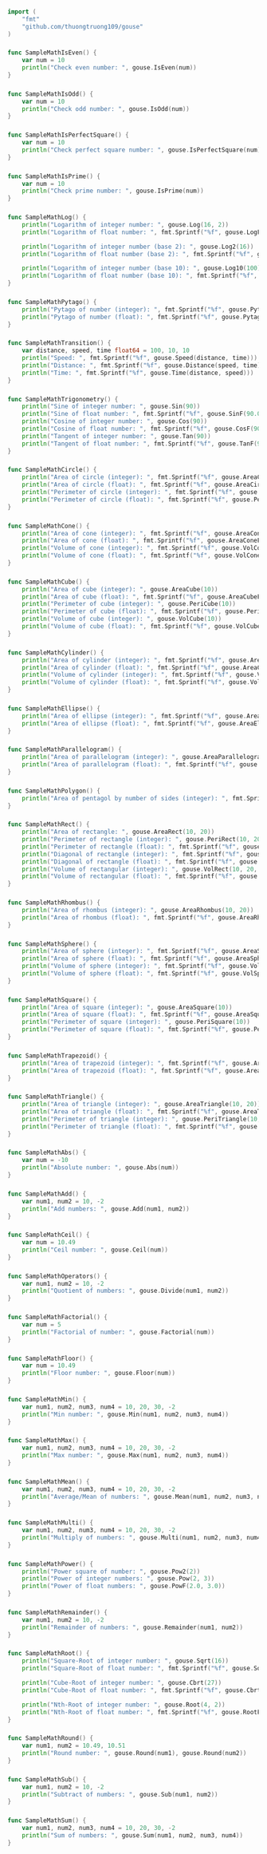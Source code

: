 
# <Badge style='font-size: 1.8rem; text-shadow: 1px 1px 2px rgba(0, 0, 0, 0.3); padding: 0.25rem 0.75rem 0.25rem 0;' type='info' text='🔖 Math' />


```go
import (
	"fmt"
	"github.com/thuongtruong109/gouse"
)
```

### <Badge style='font-size: 1.1rem;' type='tip' text='1. sample math is even' />



```go
func SampleMathIsEven() {
	var num = 10
	println("Check even number: ", gouse.IsEven(num))
}
```

### <Badge style='font-size: 1.1rem;' type='tip' text='2. sample math is odd' />



```go
func SampleMathIsOdd() {
	var num = 10
	println("Check odd number: ", gouse.IsOdd(num))
}
```

### <Badge style='font-size: 1.1rem;' type='tip' text='3. sample math is perfect square' />



```go
func SampleMathIsPerfectSquare() {
	var num = 10
	println("Check perfect square number: ", gouse.IsPerfectSquare(num))
}
```

### <Badge style='font-size: 1.1rem;' type='tip' text='4. sample math is prime' />



```go
func SampleMathIsPrime() {
	var num = 10
	println("Check prime number: ", gouse.IsPrime(num))
}
```

### <Badge style='font-size: 1.1rem;' type='tip' text='5. sample math log' />



```go
func SampleMathLog() {
	println("Logarithm of integer number: ", gouse.Log(16, 2))
	println("Logarithm of float number: ", fmt.Sprintf("%f", gouse.LogF(20.0, 2.0)))

	println("Logarithm of integer number (base 2): ", gouse.Log2(16))
	println("Logarithm of float number (base 2): ", fmt.Sprintf("%f", gouse.Log2F(20.0)))

	println("Logarithm of integer number (base 10): ", gouse.Log10(100))
	println("Logarithm of float number (base 10): ", fmt.Sprintf("%f", gouse.Log10F(20.0)))
}
```

### <Badge style='font-size: 1.1rem;' type='tip' text='6. sample math pytago' />



```go
func SampleMathPytago() {
	println("Pytago of number (integer): ", fmt.Sprintf("%f", gouse.Pytago(3, 4)))
	println("Pytago of number (float): ", fmt.Sprintf("%f", gouse.PytagoF(3.0, 4.0)))
}
```

### <Badge style='font-size: 1.1rem;' type='tip' text='7. sample math transition' />



```go
func SampleMathTransition() {
	var distance, speed, time float64 = 100, 10, 10
	println("Speed: ", fmt.Sprintf("%f", gouse.Speed(distance, time)))
	println("Distance: ", fmt.Sprintf("%f", gouse.Distance(speed, time)))
	println("Time: ", fmt.Sprintf("%f", gouse.Time(distance, speed)))
}
```

### <Badge style='font-size: 1.1rem;' type='tip' text='8. sample math trigonometry' />



```go
func SampleMathTrigonometry() {
	println("Sine of integer number: ", gouse.Sin(90))
	println("Sine of float number: ", fmt.Sprintf("%f", gouse.SinF(90.0)))
	println("Cosine of integer number: ", gouse.Cos(90))
	println("Cosine of float number: ", fmt.Sprintf("%f", gouse.CosF(90.0)))
	println("Tangent of integer number: ", gouse.Tan(90))
	println("Tangent of float number: ", fmt.Sprintf("%f", gouse.TanF(90.0)))
}
```

### <Badge style='font-size: 1.1rem;' type='tip' text='9. sample math circle' />



```go
func SampleMathCircle() {
	println("Area of circle (integer): ", fmt.Sprintf("%f", gouse.AreaCircle(10)))
	println("Area of circle (float): ", fmt.Sprintf("%f", gouse.AreaCircleF(10.0)))
	println("Perimeter of circle (integer): ", fmt.Sprintf("%f", gouse.PeriCircle(10)))
	println("Perimeter of circle (float): ", fmt.Sprintf("%f", gouse.PeriCircleF(10.0)))
}
```

### <Badge style='font-size: 1.1rem;' type='tip' text='10. sample math cone' />



```go
func SampleMathCone() {
	println("Area of cone (integer): ", fmt.Sprintf("%f", gouse.AreaCone(10, 20)))
	println("Area of cone (float): ", fmt.Sprintf("%f", gouse.AreaConeF(10.0, 20.0)))
	println("Volume of cone (integer): ", fmt.Sprintf("%f", gouse.VolCone(10, 20)))
	println("Volume of cone (float): ", fmt.Sprintf("%f", gouse.VolConeF(10.0, 20.0)))
}
```

### <Badge style='font-size: 1.1rem;' type='tip' text='11. sample math cube' />



```go
func SampleMathCube() {
	println("Area of cube (integer): ", gouse.AreaCube(10))
	println("Area of cube (float): ", fmt.Sprintf("%f", gouse.AreaCubeF(10.0)))
	println("Perimeter of cube (integer): ", gouse.PeriCube(10))
	println("Perimeter of cube (float): ", fmt.Sprintf("%f", gouse.PeriCubeF(10.0)))
	println("Volume of cube (integer): ", gouse.VolCube(10))
	println("Volume of cube (float): ", fmt.Sprintf("%f", gouse.VolCubeF(10.0)))
}
```

### <Badge style='font-size: 1.1rem;' type='tip' text='12. sample math cylinder' />



```go
func SampleMathCylinder() {
	println("Area of cylinder (integer): ", fmt.Sprintf("%f", gouse.AreaCylinder(10, 20)))
	println("Area of cylinder (float): ", fmt.Sprintf("%f", gouse.AreaCylinderF(10.0, 20.0)))
	println("Volume of cylinder (integer): ", fmt.Sprintf("%f", gouse.VolCylinder(10, 20)))
	println("Volume of cylinder (float): ", fmt.Sprintf("%f", gouse.VolCylinderF(10.0, 20.0)))
}
```

### <Badge style='font-size: 1.1rem;' type='tip' text='13. sample math ellipse' />



```go
func SampleMathEllipse() {
	println("Area of ellipse (integer): ", fmt.Sprintf("%f", gouse.AreaEllipse(10, 20)))
	println("Area of ellipse (float): ", fmt.Sprintf("%f", gouse.AreaEllipseF(10.0, 20.0)))
}
```

### <Badge style='font-size: 1.1rem;' type='tip' text='14. sample math parallelogram' />



```go
func SampleMathParallelogram() {
	println("Area of parallelogram (integer): ", gouse.AreaParallelogram(10, 20))
	println("Area of parallelogram (float): ", fmt.Sprintf("%f", gouse.AreaParallelogramF(10.0, 20.0)))
}
```

### <Badge style='font-size: 1.1rem;' type='tip' text='15. sample math polygon' />



```go
func SampleMathPolygon() {
	println("Area of pentagol by number of sides (integer): ", fmt.Sprintf("%f", gouse.AreaPolygon(10, 6)))
}
```

### <Badge style='font-size: 1.1rem;' type='tip' text='16. sample math rect' />



```go
func SampleMathRect() {
	println("Area of rectangle: ", gouse.AreaRect(10, 20))
	println("Perimeter of rectangle (integer): ", gouse.PeriRect(10, 20))
	println("Perimeter of rectangle (float): ", fmt.Sprintf("%f", gouse.PeriRectF(10.0, 20.0)))
	println("Diagonal of rectangle (integer): ", fmt.Sprintf("%f", gouse.DiagRect(10, 20)))
	println("Diagonal of rectangle (float): ", fmt.Sprintf("%f", gouse.DiagRectF(10.0, 20.0)))
	println("Volume of rectangular (integer): ", gouse.VolRect(10, 20, 30))
	println("Volume of rectangular (float): ", fmt.Sprintf("%f", gouse.VolRectF(10.0, 20.0, 30.0)))
}
```

### <Badge style='font-size: 1.1rem;' type='tip' text='17. sample math rhombus' />



```go
func SampleMathRhombus() {
	println("Area of rhombus (integer): ", gouse.AreaRhombus(10, 20))
	println("Area of rhombus (float): ", fmt.Sprintf("%f", gouse.AreaRhombusF(10.0, 20.0)))
}
```

### <Badge style='font-size: 1.1rem;' type='tip' text='18. sample math sphere' />



```go
func SampleMathSphere() {
	println("Area of sphere (integer): ", fmt.Sprintf("%f", gouse.AreaSphere(10)))
	println("Area of sphere (float): ", fmt.Sprintf("%f", gouse.AreaSphereF(10.0)))
	println("Volume of sphere (integer): ", fmt.Sprintf("%f", gouse.VolSphere(10)))
	println("Volume of sphere (float): ", fmt.Sprintf("%f", gouse.VolSphereF(10.0)))
}
```

### <Badge style='font-size: 1.1rem;' type='tip' text='19. sample math square' />



```go
func SampleMathSquare() {
	println("Area of square (integer): ", gouse.AreaSquare(10))
	println("Area of square (float): ", fmt.Sprintf("%f", gouse.AreaSquareF(10.0)))
	println("Perimeter of square (integer): ", gouse.PeriSquare(10))
	println("Perimeter of square (float): ", fmt.Sprintf("%f", gouse.PeriSquareF(10.0)))
}
```

### <Badge style='font-size: 1.1rem;' type='tip' text='20. sample math trapezoid' />



```go
func SampleMathTrapezoid() {
	println("Area of trapezoid (integer): ", fmt.Sprintf("%f", gouse.AreaTrapezoid(10, 20, 30)))
	println("Area of trapezoid (float): ", fmt.Sprintf("%f", gouse.AreaTrapezoidF(10.0, 20.0, 30.0)))
}
```

### <Badge style='font-size: 1.1rem;' type='tip' text='21. sample math triangle' />



```go
func SampleMathTriangle() {
	println("Area of triangle (integer): ", gouse.AreaTriangle(10, 20))
	println("Area of triangle (float): ", fmt.Sprintf("%f", gouse.AreaTriangleF(10.0, 20.0)))
	println("Perimeter of triangle (integer): ", gouse.PeriTriangle(10, 20, 30))
	println("Perimeter of triangle (float): ", fmt.Sprintf("%f", gouse.PeriTriangleF(10.0, 20.0, 30.0)))
}
```

### <Badge style='font-size: 1.1rem;' type='tip' text='22. sample math abs' />



```go
func SampleMathAbs() {
	var num = -10
	println("Absolute number: ", gouse.Abs(num))
}
```

### <Badge style='font-size: 1.1rem;' type='tip' text='23. sample math add' />



```go
func SampleMathAdd() {
	var num1, num2 = 10, -2
	println("Add numbers: ", gouse.Add(num1, num2))
}
```

### <Badge style='font-size: 1.1rem;' type='tip' text='24. sample math ceil' />



```go
func SampleMathCeil() {
	var num = 10.49
	println("Ceil number: ", gouse.Ceil(num))
}
```

### <Badge style='font-size: 1.1rem;' type='tip' text='25. sample math operators' />



```go
func SampleMathOperators() {
	var num1, num2 = 10, -2
	println("Quotient of numbers: ", gouse.Divide(num1, num2))
}
```

### <Badge style='font-size: 1.1rem;' type='tip' text='26. sample math factorial' />



```go
func SampleMathFactorial() {
	var num = 5
	println("Factorial of number: ", gouse.Factorial(num))
}
```

### <Badge style='font-size: 1.1rem;' type='tip' text='27. sample math floor' />



```go
func SampleMathFloor() {
	var num = 10.49
	println("Floor number: ", gouse.Floor(num))
}
```

### <Badge style='font-size: 1.1rem;' type='tip' text='28. sample math min' />



```go
func SampleMathMin() {
	var num1, num2, num3, num4 = 10, 20, 30, -2
	println("Min number: ", gouse.Min(num1, num2, num3, num4))
}
```

### <Badge style='font-size: 1.1rem;' type='tip' text='29. sample math max' />



```go
func SampleMathMax() {
	var num1, num2, num3, num4 = 10, 20, 30, -2
	println("Max number: ", gouse.Max(num1, num2, num3, num4))
}
```

### <Badge style='font-size: 1.1rem;' type='tip' text='30. sample math mean' />



```go
func SampleMathMean() {
	var num1, num2, num3, num4 = 10, 20, 30, -2
	println("Average/Mean of numbers: ", gouse.Mean(num1, num2, num3, num4))
}
```

### <Badge style='font-size: 1.1rem;' type='tip' text='31. sample math multi' />



```go
func SampleMathMulti() {
	var num1, num2, num3, num4 = 10, 20, 30, -2
	println("Multiply of numbers: ", gouse.Multi(num1, num2, num3, num4))
}
```

### <Badge style='font-size: 1.1rem;' type='tip' text='32. sample math power' />



```go
func SampleMathPower() {
	println("Power square of number: ", gouse.Pow2(2))
	println("Power of integer numbers: ", gouse.Pow(2, 3))
	println("Power of float numbers: ", gouse.PowF(2.0, 3.0))
}
```

### <Badge style='font-size: 1.1rem;' type='tip' text='33. sample math remainder' />



```go
func SampleMathRemainder() {
	var num1, num2 = 10, -2
	println("Remainder of numbers: ", gouse.Remainder(num1, num2))
}
```

### <Badge style='font-size: 1.1rem;' type='tip' text='34. sample math root' />



```go
func SampleMathRoot() {
	println("Square-Root of integer number: ", gouse.Sqrt(16))
	println("Square-Root of float number: ", fmt.Sprintf("%f", gouse.SqrtF(20.0)))

	println("Cube-Root of integer number: ", gouse.Cbrt(27))
	println("Cube-Root of float number: ", fmt.Sprintf("%f", gouse.CbrtF(20.0)))

	println("Nth-Root of integer number: ", gouse.Root(4, 2))
	println("Nth-Root of float number: ", fmt.Sprintf("%f", gouse.RootF(20.0, 3.0)))
}
```

### <Badge style='font-size: 1.1rem;' type='tip' text='35. sample math round' />



```go
func SampleMathRound() {
	var num1, num2 = 10.49, 10.51
	println("Round number: ", gouse.Round(num1), gouse.Round(num2))
}
```

### <Badge style='font-size: 1.1rem;' type='tip' text='36. sample math sub' />



```go
func SampleMathSub() {
	var num1, num2 = 10, -2
	println("Subtract of numbers: ", gouse.Sub(num1, num2))
}
```

### <Badge style='font-size: 1.1rem;' type='tip' text='37. sample math sum' />



```go
func SampleMathSum() {
	var num1, num2, num3, num4 = 10, 20, 30, -2
	println("Sum of numbers: ", gouse.Sum(num1, num2, num3, num4))
}
```
